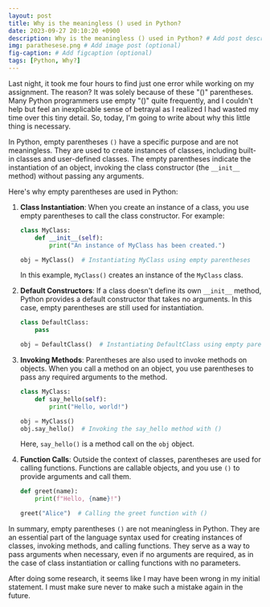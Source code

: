 ```yaml
---
layout: post
title: Why is the meaningless () used in Python?
date: 2023-09-27 20:10:20 +0900
description: Why is the meaningless () used in Python? # Add post description (optional)
img: parathesese.png # Add image post (optional)
fig-caption: # Add figcaption (optional)
tags: [Python, Why?]
---
```


Last night, it took me four hours to find just one error while working on my assignment. The reason? It was solely because of these "()" parentheses. Many Python programmers use empty "()" quite frequently, and I couldn't help but feel an inexplicable sense of betrayal as I realized I had wasted my time over this tiny detail. So, today, I'm going to write about why this little thing is necessary.

In Python, empty parentheses `()` have a specific purpose and are not meaningless. They are used to create instances of classes, including built-in classes and user-defined classes. The empty parentheses indicate the instantiation of an object, invoking the class constructor (the `__init__` method) without passing any arguments.

Here's why empty parentheses are used in Python:

1. **Class Instantiation**: When you create an instance of a class, you use empty parentheses to call the class constructor. For example:

   ```python
   class MyClass:
       def __init__(self):
           print("An instance of MyClass has been created.")

   obj = MyClass()  # Instantiating MyClass using empty parentheses
   ```

   In this example, `MyClass()` creates an instance of the `MyClass` class.

2. **Default Constructors**: If a class doesn't define its own `__init__` method, Python provides a default constructor that takes no arguments. In this case, empty parentheses are still used for instantiation.

   ```python
   class DefaultClass:
       pass

   obj = DefaultClass()  # Instantiating DefaultClass using empty parentheses
   ```

3. **Invoking Methods**: Parentheses are also used to invoke methods on objects. When you call a method on an object, you use parentheses to pass any required arguments to the method.

   ```python
   class MyClass:
       def say_hello(self):
           print("Hello, world!")

   obj = MyClass()
   obj.say_hello()  # Invoking the say_hello method with ()
   ```

   Here, `say_hello()` is a method call on the `obj` object.

4. **Function Calls**: Outside the context of classes, parentheses are used for calling functions. Functions are callable objects, and you use `()` to provide arguments and call them.

   ```python
   def greet(name):
       print(f"Hello, {name}!")

   greet("Alice")  # Calling the greet function with ()
   ```

In summary, empty parentheses `()` are not meaningless in Python. They are an essential part of the language syntax used for creating instances of classes, invoking methods, and calling functions. They serve as a way to pass arguments when necessary, even if no arguments are required, as in the case of class instantiation or calling functions with no parameters.

After doing some research, it seems like I may have been wrong in my initial statement. I must make sure never to make such a mistake again in the future.
